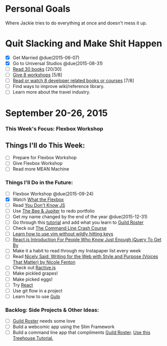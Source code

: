 Personal Goals
==============

Where Jackie tries to do everything at once and doesn't mess it up.

# Quit Slacking and Make Shit Happen
- [x] Get Married @due(2015-06-07)
- [x] Go to Universal Studios @due(2015-08-31)
- [ ] [Read 30 books](lists/books.md) [20/30]
- [ ] [Give 8 workshops](lists/workshops.md) [5/8]
- [ ] [Read or watch 8 developer related books or courses](lists/learning.md) [7/8]
- [ ] Find ways to improve wiki/reference library.
- [ ] Learn more about the travel industry.

# September 20-26, 2015

### This Week's Focus: Flexbox Workshop

## Things I'll do This Week:
- [ ] Prepare for Flexbox Workshop
- [ ] Give Flexbox Workshop
- [ ] Read more MEAN Machine

### Things I'll Do in the Future:
- [ ] Flexbox Workshop @due(2015-09-24)
- [x] Watch [What the Flexbox](http://flexbox.io/)
- [ ] Read [You Don't Know JS](https://github.com/getify/You-Dont-Know-JS)
- [ ] Use [The Bee & Jupiter](http://femmebot.github.io/google-type/) to redo portfolio
- [ ] Get my name changed by the end of the year @due(2015-12-31)
- [ ] Go through this [tutorial](http://code.tutsplus.com/tutorials/create-a-simple-shopping-cart-using-angularjs-part-1--cms-23535) and add what you learn to [Guild Roster](https://github.com/MongooseDoom/guild-roster)
- [ ] Check out [The Command Line Crash Course](http://cli.learncodethehardway.org/book/)
- [ ] [Learn how to use vim without wildly hitting keys](https://scotch.io/tutorials/getting-started-with-vim-an-interactive-guide)
- [ ] [React.js Introduction For People Who Know Just Enough jQuery To Get By](http://reactfordesigners.com/labs/reactjs-introduction-for-people-who-know-just-enough-jquery-to-get-by/)
- [ ] Make it a habit to read through my Instapaper list every week
- [ ] Read [Nicely Said: Writing for the Web with Style and Purpose (Voices That Matter) by Nicole Fenton](http://amzn.com/B00KFGCD1I)
- [ ] Check out [Ractive.js](http://www.ractivejs.org/)
- [ ] Make pickled grapes!
- [ ] Make picked eggs!
- [ ] Try [React](https://facebook.github.io/react/index.html)
- [ ] Use git flow in a project
- [ ] Learn how to use [Gulp](http://gulpjs.com)

### Backlog: Side Projects & Other Ideas:
- [ ] [Guild Roster](https://github.com/MongooseDoom/guild-roster) needs some love
- [ ] Build a webcomic app using the Slim Framework
- [ ] Build a command line app that compliments [Guild Roster](https://github.com/MongooseDoom/guild-roster). [Use this Treehouse Tutorial.](http://teamtreehouse.com/library/nodejs-basics)
